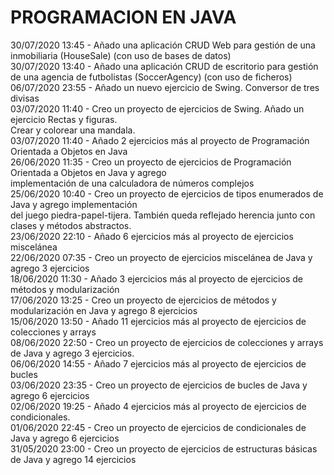 <h1> PROGRAMACION EN JAVA </h1>
30/07/2020 13:45 - Añado una aplicación CRUD Web para gestión de una inmobiliaria (HouseSale) (con uso de bases de datos)  </br>
30/07/2020 13:40 - Añado una aplicación CRUD de escritorio para gestión de una agencia de futbolistas (SoccerAgency) (con uso de ficheros) </br>
06/07/2020 23:55 - Añado un nuevo ejercicio de Swing. Conversor de tres divisas </br>
03/07/2020 11:40 - Creo un proyecto de ejercicios de Swing. Añado un ejercicio  Rectas y figuras. </br>
Crear y colorear una mandala. </br>
03/07/2020 11:40 - Añado 2 ejercicios más al proyecto de Programación Orientada a Objetos en Java </br>
26/06/2020 11:35 - Creo un proyecto de ejercicios de Programación Orientada a Objetos en Java y agrego </br>
implementación de una calculadora de números complejos <br/>
25/06/2020 10:40 - Creo un proyecto de ejercicios de tipos enumerados de Java y agrego implementación </br>
del juego piedra-papel-tijera. También queda reflejado herencia junto con clases y métodos abstractos. </br>
23/06/2020 22:10 - Añado 6 ejercicios más al proyecto de ejercicios miscelánea </br>
22/06/2020 07:35 - Creo un proyecto de ejercicios miscelánea de Java y agrego 3 ejercicios </br>
18/06/2020 11:30 - Añado 3 ejercicios más al proyecto de ejercicios de métodos y modularización </br>
17/06/2020 13:25 - Creo un proyecto de ejercicios de métodos y modularización en Java y agrego 8 ejercicios </br>
15/06/2020 13:50 - Añado 11 ejercicios más al proyecto de ejercicios de colecciones y arrays </br>
08/06/2020 22:50 - Creo un proyecto de ejercicios de colecciones y arrays de Java y agrego 3 ejercicios. </br>
06/06/2020 14:55 - Añado 7 ejercicios más al proyecto de ejercicios de bucles </br>
03/06/2020 23:35 - Creo un proyecto de ejercicios de bucles de Java y agrego 6 ejercicios </br>
02/06/2020 19:25 - Añado 4 ejercicios más al proyecto de ejercicios de condicionales. </br>
01/06/2020 22:45 - Creo un proyecto de ejercicios de condicionales de Java y agrego 6 ejercicios </br>
31/05/2020 23:00 - Creo un proyecto de ejercicios de estructuras básicas de Java y agrego 14 ejercicios </br>

